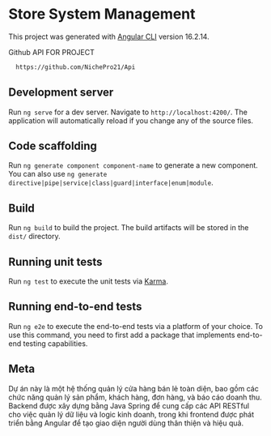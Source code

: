 # Store System Management

This project was generated with [Angular CLI](https://github.com/angular/angular-cli) version 16.2.14.

Github API FOR PROJECT
```bash
  https://github.com/NichePro21/Api
```
## Development server

Run `ng serve` for a dev server. Navigate to `http://localhost:4200/`. The application will automatically reload if you change any of the source files.

## Code scaffolding

Run `ng generate component component-name` to generate a new component. You can also use `ng generate directive|pipe|service|class|guard|interface|enum|module`.

## Build

Run `ng build` to build the project. The build artifacts will be stored in the `dist/` directory.

## Running unit tests

Run `ng test` to execute the unit tests via [Karma](https://karma-runner.github.io).

## Running end-to-end tests

Run `ng e2e` to execute the end-to-end tests via a platform of your choice. To use this command, you need to first add a package that implements end-to-end testing capabilities.

## Meta
Dự án này là một hệ thống quản lý cửa hàng bán lẻ toàn diện, bao gồm các chức năng quản lý sản phẩm, khách hàng, đơn hàng, và báo cáo doanh thu. Backend được xây dựng bằng Java Spring để cung cấp các API RESTful cho việc quản lý dữ liệu và logic kinh doanh, trong khi frontend được phát triển bằng Angular để tạo giao diện người dùng thân thiện và hiệu quả.
## 
